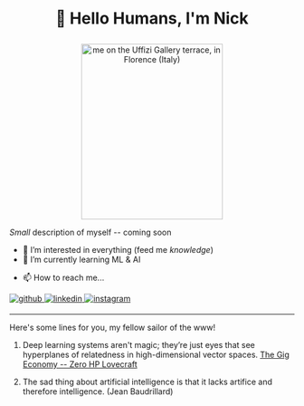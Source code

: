 # <p align="center"> 👋 Hello Humans, I'm Nick </p>

<p align="center">
<img src="https://github.com/nik-ashely/nik-ashely/assets/64537810/503cdc5c-2075-4b38-9ac6-3f950272ee32" alt = "me on the Uffizi Gallery terrace, in Florence (Italy)" align="centre" width="250" height="310">
</p>

_Small_ description of myself -- coming soon

- 👀 I’m interested in everything (feed me _knowledge_)
- 🌱 I’m currently learning ML & AI
<!--- visibility="hidden">💞️ I’m looking to collaborate on...--->
- 📫 How to reach me...
<a href="https://github.com/nik-ashely" target="_blank">
<img src=https://img.shields.io/badge/github-%2324292e.svg?&style=for-the-badge&logo=github&logoColor=white alt=github style="margin-bottom: 5px;" />
</a>
<a href="https://linkedin.com/in/nico-ballabio" target="_blank">
<img src=https://img.shields.io/badge/linkedin-%231E77B5.svg?&style=for-the-badge&logo=linkedin&logoColor=white alt=linkedin style="margin-bottom: 5px;" />
</a>
<a href="https://instagram.com/miniops97" target="_blank">
<img src=https://img.shields.io/badge/instagram-%23000000.svg?&style=for-the-badge&logo=instagram&logoColor=white alt=instagram style="margin-bottom: 5px;" />
</a>

---
<!---
nik-ashely/nik-ashely is a ✨ special ✨ repository because its `README.md` (this file) appears on your GitHub profile.
You can click the Preview link to take a look at your changes.
--->

Here's some lines for you, my fellow sailor of the www!

1. Deep learning systems aren't magic; they’re just eyes that see hyperplanes of relatedness in high-dimensional vector spaces.
[The Gig Economy -- Zero HP Lovecraft](https://zerohplovecraft.substack.com/p/the-gig-economy)

2. The sad thing about artificial intelligence is that it lacks artifice and therefore intelligence. (Jean Baudrillard)
